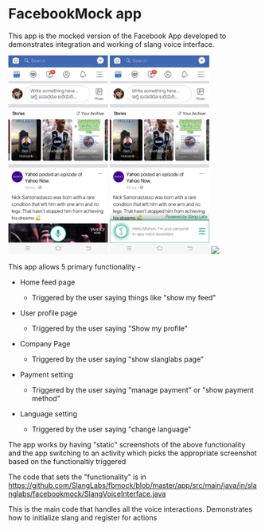 # FacebookMock app
This app is the mocked version of the Facebook App developed to demonstrates integration and working of slang voice interface.

<img src="./images/slang_mic.JPG" width="200px"> <img src="./images/slang_en_interface.JPG" width="200px"> <img src="./images/slang_hi_interface.jpg.JPG" width="200px">

This app allows 5 primary functionality -

* Home feed page
  - Triggered by the user saying things like "show my feed"
  
* User profile page
  - Triggered by the user saying "Show my profile"
  
* Company Page
  - Triggered by the user saying "show slanglabs page"
  
* Payment setting
  - Triggered by the user saying "manage payment" or "show payment method"

* Language setting
  - Triggered by the user saying "change language"
  
The app works by having "static" screenshots of the above functionality and the app switching to an activity which picks the appropriate screenshot based on the functionaltiy triggered

The code that sets the "functionality" is in https://github.com/SlangLabs/fbmock/blob/master/app/src/main/java/in/slanglabs/facebookmock/SlangVoiceInterface.java

This is the main code that handles all the voice interactions. Demonstrates how to initialize slang and register for actions




